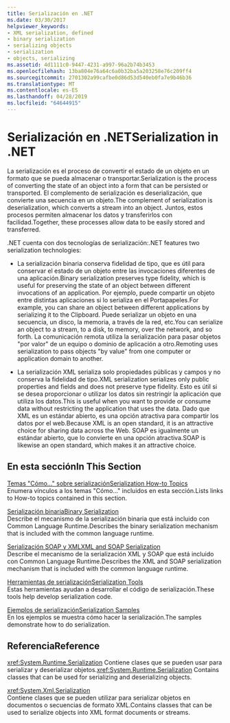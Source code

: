 ```yaml
---
title: Serialización en .NET
ms.date: 03/30/2017
helpviewer_keywords:
- XML serialization, defined
- binary serialization
- serializing objects
- serialization
- objects, serializing
ms.assetid: 4d1111c0-9447-4231-a997-96a2b74b3453
ms.openlocfilehash: 13ba804e76a64c6a0b32ba5a203258e76c209ff4
ms.sourcegitcommit: 2701302a99cafbe0d86d53d540eb0fa7e9b46b36
ms.translationtype: MT
ms.contentlocale: es-ES
ms.lasthandoff: 04/28/2019
ms.locfileid: "64644915"
---
```

# <a name="serialization-in-net"></a><span data-ttu-id="81d8c-102">Serialización en .NET</span><span class="sxs-lookup"><span data-stu-id="81d8c-102">Serialization in .NET</span></span>
<span data-ttu-id="81d8c-103">La serialización es el proceso de convertir el estado de un objeto en un formato que se pueda almacenar o transportar.</span><span class="sxs-lookup"><span data-stu-id="81d8c-103">Serialization is the process of converting the state of an object into a form that can be persisted or transported.</span></span> <span data-ttu-id="81d8c-104">El complemento de serialización es deserialización, que convierte una secuencia en un objeto.</span><span class="sxs-lookup"><span data-stu-id="81d8c-104">The complement of serialization is deserialization, which converts a stream into an object.</span></span> <span data-ttu-id="81d8c-105">Juntos, estos procesos permiten almacenar los datos y transferirlos con facilidad.</span><span class="sxs-lookup"><span data-stu-id="81d8c-105">Together, these processes allow data to be easily stored and transferred.</span></span>  
  
<span data-ttu-id="81d8c-106">.NET cuenta con dos tecnologías de serialización:</span><span class="sxs-lookup"><span data-stu-id="81d8c-106">.NET features two serialization technologies:</span></span>  
  
- <span data-ttu-id="81d8c-107">La serialización binaria conserva fidelidad de tipo, que es útil para conservar el estado de un objeto entre las invocaciones diferentes de una aplicación.</span><span class="sxs-lookup"><span data-stu-id="81d8c-107">Binary serialization preserves type fidelity, which is useful for preserving the state of an object between different invocations of an application.</span></span> <span data-ttu-id="81d8c-108">Por ejemplo, puede compartir un objeto entre distintas aplicaciones si lo serializa en el Portapapeles.</span><span class="sxs-lookup"><span data-stu-id="81d8c-108">For example, you can share an object between different applications by serializing it to the Clipboard.</span></span> <span data-ttu-id="81d8c-109">Puede serializar un objeto en una secuencia, un disco, la memoria, a través de la red, etc.</span><span class="sxs-lookup"><span data-stu-id="81d8c-109">You can serialize an object to a stream, to a disk, to memory, over the network, and so forth.</span></span> <span data-ttu-id="81d8c-110">La comunicación remota utiliza la serialización para pasar objetos "por valor" de un equipo o dominio de aplicación a otro.</span><span class="sxs-lookup"><span data-stu-id="81d8c-110">Remoting uses serialization to pass objects "by value" from one computer or application domain to another.</span></span>  
  
- <span data-ttu-id="81d8c-111">La serialización XML serializa solo propiedades públicas y campos y no conserva la fidelidad de tipo.</span><span class="sxs-lookup"><span data-stu-id="81d8c-111">XML serialization serializes only public properties and fields and does not preserve type fidelity.</span></span> <span data-ttu-id="81d8c-112">Esto es útil si se desea proporcionar o utilizar los datos sin restringir la aplicación que utiliza los datos.</span><span class="sxs-lookup"><span data-stu-id="81d8c-112">This is useful when you want to provide or consume data without restricting the application that uses the data.</span></span> <span data-ttu-id="81d8c-113">Dado que XML es un estándar abierto, es una opción atractiva para compartir los datos por el web.</span><span class="sxs-lookup"><span data-stu-id="81d8c-113">Because XML is an open standard, it is an attractive choice for sharing data across the Web.</span></span> <span data-ttu-id="81d8c-114">SOAP es igualmente un estándar abierto, que lo convierte en una opción atractiva.</span><span class="sxs-lookup"><span data-stu-id="81d8c-114">SOAP is likewise an open standard, which makes it an attractive choice.</span></span>  
  
## <a name="in-this-section"></a><span data-ttu-id="81d8c-115">En esta sección</span><span class="sxs-lookup"><span data-stu-id="81d8c-115">In This Section</span></span>  
[<span data-ttu-id="81d8c-116">Temas "Cómo…" sobre serialización</span><span class="sxs-lookup"><span data-stu-id="81d8c-116">Serialization How-to Topics</span></span>](../../../docs/standard/serialization/serialization-how-to-topics.md)  
<span data-ttu-id="81d8c-117">Enumera vínculos a los temas "Cómo..." incluidos en esta sección.</span><span class="sxs-lookup"><span data-stu-id="81d8c-117">Lists links to How-to topics contained in this section.</span></span>
  
[<span data-ttu-id="81d8c-118">Serialización binaria</span><span class="sxs-lookup"><span data-stu-id="81d8c-118">Binary Serialization</span></span>](../../../docs/standard/serialization/binary-serialization.md)  
<span data-ttu-id="81d8c-119">Describe el mecanismo de la serialización binaria que está incluido con Common Language Runtime.</span><span class="sxs-lookup"><span data-stu-id="81d8c-119">Describes the binary serialization mechanism that is included with the common language runtime.</span></span>

[<span data-ttu-id="81d8c-120">Serialización SOAP y XML</span><span class="sxs-lookup"><span data-stu-id="81d8c-120">XML and SOAP Serialization</span></span>](../../../docs/standard/serialization/xml-and-soap-serialization.md)  
<span data-ttu-id="81d8c-121">Describe el mecanismo de la serialización XML y SOAP que está incluido con Common Language Runtime.</span><span class="sxs-lookup"><span data-stu-id="81d8c-121">Describes the XML and SOAP serialization mechanism that is included with the common language runtime.</span></span>

[<span data-ttu-id="81d8c-122">Herramientas de serialización</span><span class="sxs-lookup"><span data-stu-id="81d8c-122">Serialization Tools</span></span>](../../../docs/standard/serialization/serialization-tools.md)  
<span data-ttu-id="81d8c-123">Estas herramientas ayudan a desarrollar el código de serialización.</span><span class="sxs-lookup"><span data-stu-id="81d8c-123">These tools help develop serialization code.</span></span>

[<span data-ttu-id="81d8c-124">Ejemplos de serialización</span><span class="sxs-lookup"><span data-stu-id="81d8c-124">Serialization Samples</span></span>](../../../docs/standard/serialization/serialization-samples.md)  
<span data-ttu-id="81d8c-125">En los ejemplos se muestra cómo hacer la serialización.</span><span class="sxs-lookup"><span data-stu-id="81d8c-125">The samples demonstrate how to do serialization.</span></span>

## <a name="reference"></a><span data-ttu-id="81d8c-126">Referencia</span><span class="sxs-lookup"><span data-stu-id="81d8c-126">Reference</span></span>
<span data-ttu-id="81d8c-127"><xref:System.Runtime.Serialization> Contiene clases que se pueden usar para serializar y deserializar objetos.</span><span class="sxs-lookup"><span data-stu-id="81d8c-127"><xref:System.Runtime.Serialization> Contains classes that can be used for serializing and deserializing objects.</span></span>
  
<xref:System.Xml.Serialization>  
<span data-ttu-id="81d8c-128">Contiene clases que se pueden utilizar para serializar objetos en documentos o secuencias de formato XML.</span><span class="sxs-lookup"><span data-stu-id="81d8c-128">Contains classes that can be used to serialize objects into XML format documents or streams.</span></span>